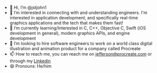 - 👋 Hi, I’m @jstjohn1
- 👀 I’m interested in connecting with and understanding engineers. I'm interested in application development, and specifically real-time graphics applications and the tech that makes them fast! 
- 🌱 I’m currently learning/Interested in C, C++, Objective C, Swift (iOS development in general), modern graphics APIs, and engine development
- 💞️ I’m looking to hire software engineers to work on a world class digital illustration and animation product for a company called Procreate
- 📫 How to reach me, you can reach me on jefferson@procreate.com or through my [Linkedin](https://www.linkedin.com/in/jeffersonstjohn/)
- 😄 Pronouns: He/him 


<!---
jstjohn1/jstjohn1 is a ✨ special ✨ repository because its `README.md` (this file) appears on your GitHub profile.
You can click the Preview link to take a look at your changes.
--->
